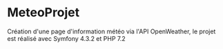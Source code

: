 # MeteoProjet
Création d'une page d'information météo via l'API OpenWeather, le projet est réalisé avec Symfony 4.3.2 et PHP 7.2
